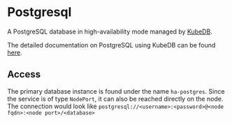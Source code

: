 # Postgresql

A PostgreSQL database in high-availability mode managed by [KubeDB](https://kubedb.com/).

The detailed documentation on PostgreSQL using KubeDB can be
found [here](https://kubedb.com/docs/v2021.06.23/guides/postgres/).

## Access

The primary database instance is found under the name ```ha-postgres```. Since the service is of type ```NodePort```, it
can also be reached directly on the node. The connection would look
like ```postgresql://<username>:<password>@<node fqdn>:<node port>/<database>```
